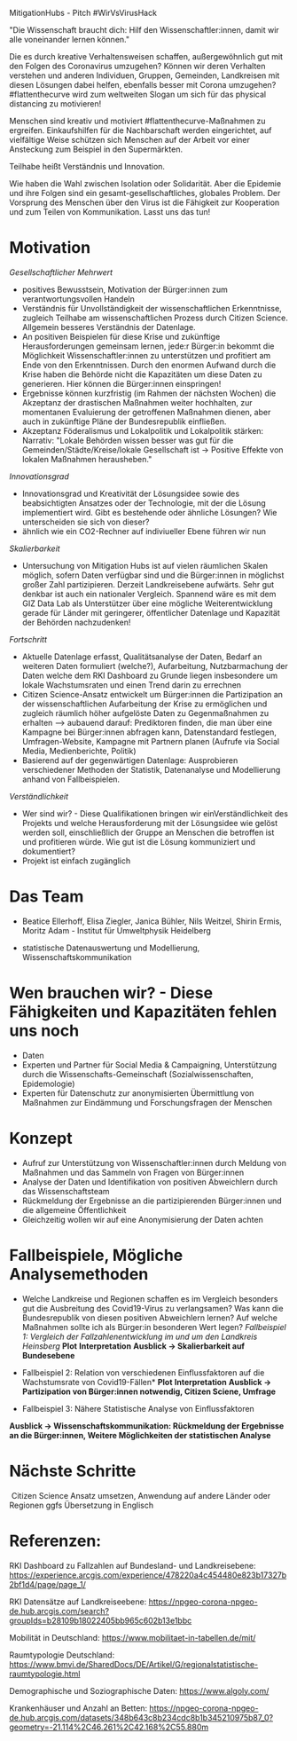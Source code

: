 MitigationHubs - Pitch #WirVsVirusHack

"Die Wissenschaft braucht dich: Hilf den Wissenschaftler:innen, damit wir alle voneinander lernen können."

Die es durch kreative Verhaltensweisen schaffen, außergewöhnlich gut mit den Folgen des Coronavirus umzugehen? Können wir deren Verhalten verstehen und anderen Individuen, Gruppen, Gemeinden, Landkreisen mit diesen Lösungen dabei helfen, ebenfalls besser mit Corona umzugehen?
#flattenthecurve wird zum weltweiten Slogan um sich für das physical distancing zu motivieren! 

Menschen sind kreativ und motiviert #flattenthecurve-Maßnahmen zu ergreifen. Einkaufshilfen für die Nachbarschaft werden eingerichtet, auf vielfältige Weise schützen sich Menschen auf der Arbeit vor einer Ansteckung zum Beispiel in den Supermärkten. 

Teilhabe heißt Verständnis und Innovation.

Wie haben die Wahl zwischen Isolation oder Solidarität. Aber die Epidemie und ihre Folgen sind ein gesamt-gesellschaftliches, globales Problem. Der Vorsprung des Menschen über den Virus ist die Fähigkeit zur Kooperation und zum Teilen von Kommunikation. Lasst uns das tun!

# Motivation
*Gesellschaftlicher Mehrwert*

- positives Bewusstsein, Motivation der Bürger:innen zum verantwortungsvollen Handeln
- Verständnis für Unvollständigkeit der wissenschaftlichen Erkenntnisse, zugleich Teilhabe am wissenschaftlichen Prozess durch Citizen Science. Allgemein besseres Verständnis der Datenlage. 
- An positiven Beispielen für diese Krise und zukünftige Herausforderungen gemeinsam lernen, jede:r Bürger:in bekommt die Möglichkeit Wissenschaftler:innen zu unterstützen und profitiert am Ende von den Erkenntnissen. Durch den enormen Aufwand durch die Krise haben die Behörde nicht die Kapazitäten um diese Daten zu generieren. Hier können die Bürger:innen einspringen!
- Ergebnisse können kurzfristig (im Rahmen der nächsten Wochen) die Akzeptanz der drastischen Maßnahmen weiter hochhalten, zur momentanen Evaluierung der getroffenen Maßnahmen dienen, aber auch in zukünftige Pläne der Bundesrepublik einfließen.
- Akzeptanz Föderalismus und Lokalpolitik und Lokalpolitik stärken: Narrativ: "Lokale Behörden wissen besser was gut für die Gemeinden/Städte/Kreise/lokale Gesellschaft ist -> Positive Effekte von lokalen Maßnahmen herausheben."

*Innovationsgrad*

- Innovationsgrad und Kreativität der Lösungsidee sowie des beabsichtigten Ansatzes oder der Technologie, mit der die Lösung implementiert wird. Gibt es bestehende oder ähnliche Lösungen? Wie unterscheiden sie sich von dieser? 
- ähnlich wie ein CO2-Rechner auf indiviueller Ebene führen wir nun 

*Skalierbarkeit*

- Untersuchung von Mitigation Hubs ist auf vielen räumlichen Skalen möglich, sofern Daten verfügbar sind und die Bürger:innen in möglichst großer Zahl partizipieren. Derzeit Landkreisebene aufwärts. Sehr gut denkbar ist auch ein nationaler Vergleich. Spannend wäre es mit dem GIZ Data Lab als Unterstützer über eine mögliche Weiterentwicklung gerade für Länder mit geringerer, öffentlicher Datenlage und Kapazität der Behörden nachzudenken!

*Fortschritt*

- Aktuelle Datenlage erfasst, Qualitätsanalyse der Daten, Bedarf an weiteren Daten formuliert (welche?), Aufarbeitung, Nutzbarmachung der Daten welche dem RKI Dashboard zu Grunde liegen insbesondere um lokale Wachstumsraten und einen Trend darin zu errechnen
- Citizen Science-Ansatz entwickelt um Bürger:innen die Partizipation an der wissenschaftlichen Aufarbeitung der Krise zu ermöglichen und zugleich räumlich höher aufgelöste Daten zu Gegenmaßnahmen zu erhalten
	--> aubauend darauf: Prediktoren finden, die man über eine Kampagne bei Bürger:innen abfragen kann, Datenstandard festlegen, Umfragen-Website, Kampagne mit Partnern planen (Aufrufe via Social Media, Medienberichte, Politik)
- Basierend auf der gegenwärtigen Datenlage: Ausprobieren verschiedener Methoden der Statistik, Datenanalyse und Modellierung anhand von Fallbeispielen.

*Verständlichkeit*

- Wer sind wir? - Diese Qualifikationen bringen wir einVerständlichkeit des Projekts und welche Herausforderung mit der Lösungsidee wie gelöst werden soll, einschließlich der Gruppe an Menschen die betroffen ist und profitieren würde. Wie gut ist die Lösung kommuniziert und dokumentiert? 
- Projekt ist einfach zugänglich

# Das Team

- Beatice Ellerhoff, Elisa Ziegler, Janica Bühler, Nils Weitzel, Shirin Ermis, Moritz Adam - Institut für Umweltphysik Heidelberg

- 
  statistische Datenauswertung und Modellierung, Wissenschaftskommunikation

# Wen brauchen wir? - Diese Fähigkeiten und Kapazitäten fehlen uns noch
- Daten
- Experten und Partner für Social Media & Campaigning, Unterstützung durch die Wissenschafts-Gemeinschaft (Sozialwissenschaften, Epidemologie)
- Experten für Datenschutz zur anonymisierten Übermittlung von Maßnahmen zur Eindämmung und Forschungsfragen der Menschen

# Konzept
- Aufruf zur Unterstützung von Wissenschaftler:innen durch Meldung von Maßnahmen und das Sammeln von Fragen von Bürger:innen
- Analyse der Daten und Identifikation von positiven Abweichlern durch das Wissenschaftsteam
- Rückmeldung der Ergebnisse an die partizipierenden Bürger:innen und die allgemeine Öffentlichkeit
- Gleichzeitig wollen wir auf eine Anonymisierung der Daten achten

# Fallbeispiele, Mögliche Analysemethoden
- Welche Landkreise und Regionen schaffen es im Vergleich besonders gut die Ausbreitung des Covid19-Virus zu verlangsamen? Was kann die Bundesrepublik von diesen positiven Abweichlern lernen? Auf welche Maßnahmen sollte ich als Bürger:in besonderen Wert legen?
  *Fallbeispiel 1: Vergleich der Fallzahlenentwicklung im und um den Landkreis Heinsberg*
  **Plot**
  **Interpretation**
  **Ausblick -> Skalierbarkeit auf Bundesebene**

- Fallbeispiel 2: Relation von verschiedenen Einflussfaktoren auf die Wachstumsrate von Covid19-Fällen*
**Plot**
**Interpretation**
**Ausblick -> Partizipation von Bürger:innen notwendig, Citizen Sciene, Umfrage**

- Fallbeispiel 3: Nähere Statistische Analyse von Einflussfaktoren

**Ausblick -> Wissenschaftskommunikation: Rückmeldung der Ergebnisse an die Bürger:innen, Weitere Möglichkeiten der statistischen Analyse**

# Nächste Schritte

​	Citizen Science Ansatz umsetzen, Anwendung auf andere Länder oder Regionen ggfs Übersetzung in Englisch



# Referenzen: 

RKI Dashboard zu Fallzahlen auf Bundesland- und Landkreisebene: https://experience.arcgis.com/experience/478220a4c454480e823b17327b2bf1d4/page/page_1/

RKI Datensätze auf Landkreiseebene: https://npgeo-corona-npgeo-de.hub.arcgis.com/search?groupIds=b28109b18022405bb965c602b13e1bbc

Mobilität in Deutschland: https://www.mobilitaet-in-tabellen.de/mit/

Raumtypologie Deutschland: https://www.bmvi.de/SharedDocs/DE/Artikel/G/regionalstatistische-raumtypologie.html

Demographische und Soziographische Daten: https://www.algoly.com/

Krankenhäuser und Anzahl an Betten: https://npgeo-corona-npgeo-de.hub.arcgis.com/datasets/348b643c8b234cdc8b1b345210975b87_0?geometry=-21.114%2C46.261%2C42.168%2C55.880m